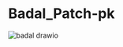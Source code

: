# Badal_Patch-pk



![badal drawio](https://github.com/praveenkumar911/Badal_Patch-pk/assets/113330666/f24cb566-4d3b-437b-a1f5-25168fdefffd)
